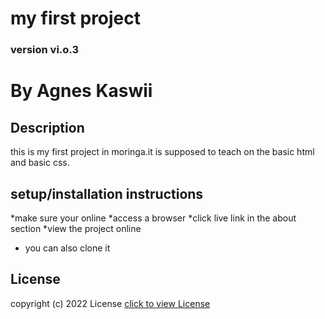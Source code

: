 # my first project

### version vi.o.3

# By Agnes Kaswii

## Description
this is my first project in moringa.it is supposed to teach on the basic html and basic css.

## setup/installation instructions
*make sure your online
*access a browser
*click live link in the about section
*view the project online
* you can also clone it

## License
copyright (c) 2022 License [click to view License](lICENSE)
